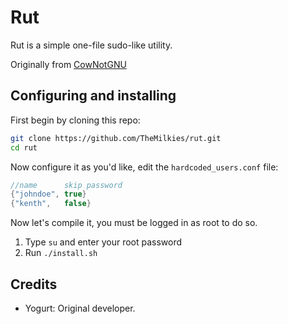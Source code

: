 # Rut
Rut is a simple one-file sudo-like utility. 

Originally from [CowNotGNU](https://github.com/CowNotGNU/CoreUtils)

## Configuring and installing
First begin by cloning this repo:
```sh
git clone https://github.com/TheMilkies/rut.git
cd rut
```

Now configure it as you'd like, edit the `hardcoded_users.conf` file:
```c
//name		skip password
{"johndoe", true}
{"kenth", 	false}
```

Now let's compile it, you must be logged in as root to do so.

1. Type `su` and enter your root password
2. Run `./install.sh`

## Credits
- Yogurt: Original developer.